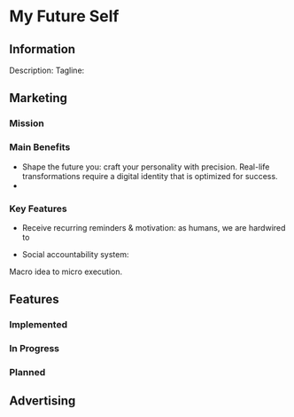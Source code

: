 # My Future Self

## Information

Description:
Tagline:

## Marketing

### Mission

### Main Benefits

-   Shape the future you: craft your personality with precision. Real-life transformations require a digital identity that is optimized for success.
-

### Key Features

-   Receive recurring reminders & motivation: as humans, we are hardwired to

-   Social accountability system:

Macro idea to micro execution.

## Features

### Implemented

### In Progress

### Planned

## Advertising
